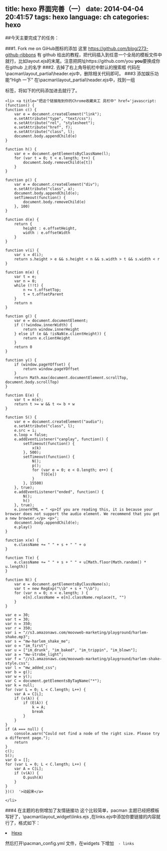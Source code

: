 title: hexo 界面完善（一）
date: 2014-04-04 20:41:57
tags: hexo
language: ch
categories: hexo
---
<!--more-->
##今天主要完成了的任务：


###1.	 Fork me on GiHub图标的添加 
这里 https://github.com/blog/273-github-ribbons 有 github 给出的教程，把代码插入到任意一个全局的模板文件中就行，比如layout.ejs的末尾。注意把网址https://github.com/you  **you**要换成你在github 上的名字
###2.	去掉了右上角导航栏中默认的搜索框 
代码在 \pacman\layout\_partial\header.ejs中，删除相关代码即可。
###3  添加娱乐功能“High 一下” 
在\pacman\layout\_partial\header.ejs中，找到一组<ul> </ul> 标签，将如下的代码添加进去就行了。

    <li> <a title="把这个链接拖到你的Chrome收藏夹工 具栏中" href='javascript:(function() {
	function c() {
		var e = document.createElement("link");
		e.setAttribute("type", "text/css");
		e.setAttribute("rel", "stylesheet");
		e.setAttribute("href", f);
		e.setAttribute("class", l);                                                       
		document.body.appendChild(e)
	}
 
	function h() {
		var e = document.getElementsByClassName(l);
		for (var t = 0; t < e.length; t++) {
			document.body.removeChild(e[t])
		}
	}
 
	function p() {
		var e = document.createElement("div");
		e.setAttribute("class", a);
		document.body.appendChild(e);
		setTimeout(function() {
			document.body.removeChild(e)
		}, 100)
	}
 
	function d(e) {
		return {
			height : e.offsetHeight,
			width : e.offsetWidth
		}
	}
 
	function v(i) {
		var s = d(i);
		return s.height > e && s.height < n && s.width > t && s.width < r
	}
 
	function m(e) {
		var t = e;
		var n = 0;
		while (!!t) {
			n += t.offsetTop;
			t = t.offsetParent
		}
		return n
	}
 
	function g() {
		var e = document.documentElement;
		if (!!window.innerWidth) {
			return window.innerHeight
		} else if (e && !isNaN(e.clientHeight)) {
			return e.clientHeight
		}
		return 0
	}
 
	function y() {
		if (window.pageYOffset) {
			return window.pageYOffset
		}
		return Math.max(document.documentElement.scrollTop, document.body.scrollTop)
	}
 
	function E(e) {
		var t = m(e);
		return t >= w && t <= b + w
	}
 
	function S() {
		var e = document.createElement("audio");
		e.setAttribute("class", l);
		e.src = i;
		e.loop = false;
		e.addEventListener("canplay", function() {
			setTimeout(function() {
				x(k)
			}, 500);
			setTimeout(function() {
				N();
				p();
				for (var e = 0; e < O.length; e++) {
					T(O[e])
				}
			}, 15500)
		}, true);
		e.addEventListener("ended", function() {
			N();
			h()
		}, true);
		e.innerHTML = " <p>If you are reading this, it is because your browser does not support the audio element. We recommend that you get a new browser.</p> <p>";
		document.body.appendChild(e);
		e.play()
	}
 
	function x(e) {
		e.className += " " + s + " " + o
	}
 
	function T(e) {
		e.className += " " + s + " " + u[Math.floor(Math.random() * u.length)]
	}
 
	function N() {
		var e = document.getElementsByClassName(s);
		var t = new RegExp("\\b" + s + "\\b");
		for (var n = 0; n < e.length; ) {
			e[n].className = e[n].className.replace(t, "")
		}
	}
 
	var e = 30;
	var t = 30;
	var n = 350;
	var r = 350;
	var i = "//s3.amazonaws.com/moovweb-marketing/playground/harlem-shake.mp3";
	var s = "mw-harlem_shake_me";
	var o = "im_first";
	var u = ["im_drunk", "im_baked", "im_trippin", "im_blown"];
	var a = "mw-strobe_light";
	var f = "//s3.amazonaws.com/moovweb-marketing/playground/harlem-shake-style.css";
	var l = "mw_added_css";
	var b = g();
	var w = y();
	var C = document.getElementsByTagName("*");
	var k = null;
	for (var L = 0; L < C.length; L++) {
		var A = C[L];
		if (v(A)) {
			if (E(A)) {
				k = A;
				break
			}
		}
	}
	if (A === null) {
		console.warn("Could not find a node of the right size. Please try a different page.");
		return
	}
	c();
	S();
	var O = [];
	for (var L = 0; L < C.length; L++) {
		var A = C[L];
		if (v(A)) {
			O.push(A)
		}
	}
    })()  '>动起来</a> 
 
    </li>

###4 在主题的右侧增加了友情链接功
这个比较简单，pacman 主题已经把模板写好了，\pacman\layout\_widget\links.ejs  ,在links.ejs中添加你要链接的内容就行了，格式如下：
<li><a href="http://hexo.io/index.html" target="_blank" title="Hexo">Hexo</a></li>

然后打开\pacman\_config.yml 文件，在widgets 下增加`  - links`
